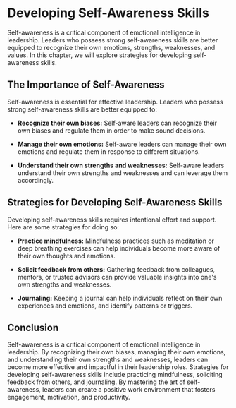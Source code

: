 Developing Self-Awareness Skills
===============================================================================

Self-awareness is a critical component of emotional intelligence in leadership. Leaders who possess strong self-awareness skills are better equipped to recognize their own emotions, strengths, weaknesses, and values. In this chapter, we will explore strategies for developing self-awareness skills.

The Importance of Self-Awareness
--------------------------------

Self-awareness is essential for effective leadership. Leaders who possess strong self-awareness skills are better equipped to:

* **Recognize their own biases:** Self-aware leaders can recognize their own biases and regulate them in order to make sound decisions.

* **Manage their own emotions:** Self-aware leaders can manage their own emotions and regulate them in response to different situations.

* **Understand their own strengths and weaknesses:** Self-aware leaders understand their own strengths and weaknesses and can leverage them accordingly.

Strategies for Developing Self-Awareness Skills
-----------------------------------------------

Developing self-awareness skills requires intentional effort and support. Here are some strategies for doing so:

* **Practice mindfulness:** Mindfulness practices such as meditation or deep breathing exercises can help individuals become more aware of their own thoughts and emotions.

* **Solicit feedback from others:** Gathering feedback from colleagues, mentors, or trusted advisors can provide valuable insights into one's own strengths and weaknesses.

* **Journaling:** Keeping a journal can help individuals reflect on their own experiences and emotions, and identify patterns or triggers.

Conclusion
----------

Self-awareness is a critical component of emotional intelligence in leadership. By recognizing their own biases, managing their own emotions, and understanding their own strengths and weaknesses, leaders can become more effective and impactful in their leadership roles. Strategies for developing self-awareness skills include practicing mindfulness, soliciting feedback from others, and journaling. By mastering the art of self-awareness, leaders can create a positive work environment that fosters engagement, motivation, and productivity.
